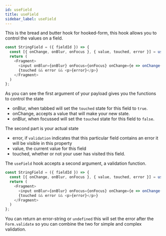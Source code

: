 ```yaml
---
id: useField
title: useField
sidebar_label: useField
---
```


This is the bread and butter hook for hooked-form, this hook allows you to
control the values on a field.

```js
const StringField = ({ fieldId }) => {
  const [{ onChange, onBlur, onFocus }, { value, touched, error }] = useField(fieldId);
  return (
    <Fragment>
      <input onBlur={onBlur} onFocus={onFocus} onChange={e => onChange(e.target.value)} value={value} />
      {touched && error && <p>{error}</p>}
    </Fragment>
  )
};
```

As you can see the first argument of your payload gives you the functions to control the state

- onBlur, when tabbed will set the `touched` state for this field to `true`.
- onChange, accepts a value that will make your new state.
- onBlur, when focussed will set the `touched` state for this field to `false`.

The second part is your actual state

- error, if `validation` indicates that this particular field contains an error it will be visible in this property
- value, the current value for this field
- touched, whether or not your user has visited this field.

The `useField` hook accepts a second argument, a validation function.

```js
const StringField = ({ fieldId }) => {
  const [{ onChange, onBlur, onFocus }, { value, touched, error }] = useField(fieldId, (value) => value === 'x' ? 'error': undefined);
  return (
    <Fragment>
      <input onBlur={onBlur} onFocus={onFocus} onChange={e => onChange(e.target.value)} value={value} />
      {touched && error && <p>{error}</p>}
    </Fragment>
  )
};
```

You can return an error-string or `undefined` this will set the error after the `Form.validate` so you can combine the two for simple
and complex validation.
